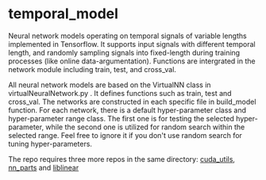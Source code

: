 # temporal_model
Neural network models operating on temporal signals of variable lengths implemented in Tensorflow. It supports input signals with different temporal length, and randomly sampling signals into fixed-length during training processes (like online data-argumentation). Functions are intergrated in the network module including train, test, and cross_val. 

All neural network models are based on the VirtualNN class in virtualNeuralNetwork.py . It defines functions such as train, test and cross_val. The networks are constructed in each specific file in build_model function.
For each network, there is a default hyper-parameter class and hyper-parameter range class. The first one is for testing the selected hyper-parameter, while the second one is utilized for random search within the selected range. Feel free to ignore it if you don't use random search for tuning hyper-parameters.

The repo requires three more repos in the same directory: [cuda_utils](https://github.com/silent567/cuda_utils), [nn_parts](https://github.com/silent567/nn_parts) and [liblinear](https://github.com/cjlin1/liblinear)
